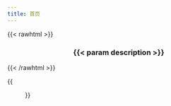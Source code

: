 ```yaml
---
title: 首页
---
```


{{< rawhtml >}}
  <center>
  <h3>
    {{< param description >}}
  </h3>
  </center>
{{< /rawhtml >}}

{{<figure src="whole-family-01.jpg" title="蔡向荣，赵欣与子女（1969年）" >}}
